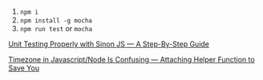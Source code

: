 1. `npm i`
2. `npm install -g mocha`
3. `npm run test` or `mocha`


[Unit Testing Properly with Sinon JS — A Step-By-Step Guide](https://medium.com/@caopengau/unit-testing-properly-with-sinon-js-a-step-by-step-guide-32655b19ead5)


[Timezone in Javascript/Node Is Confusing — Attaching Helper Function to Save You](https://medium.com/@caopengau/unit-testing-properly-with-sinon-js-a-step-by-step-guide-32655b19ead5)

